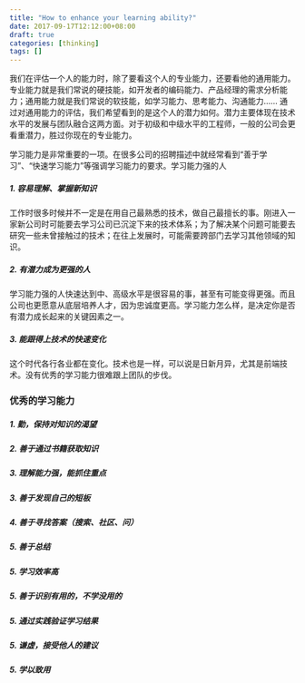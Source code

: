 ```yaml
---
title: "How to enhance your learning ability?"
date: 2017-09-17T12:12:00+08:00
draft: true
categories: [thinking]
tags: []
---
```


我们在评估一个人的能力时，除了要看这个人的专业能力，还要看他的通用能力。专业能力就是我们常说的硬技能，如开发者的编码能力、产品经理的需求分析能力；通用能力就是我们常说的软技能，如学习能力、思考能力、沟通能力...... 通过对通用能力的评估，我们希望看到的是这个人的潜力如何。潜力主要体现在技术水平的发展与团队融合这两方面。对于初级和中级水平的工程师，一般的公司会更看重潜力，胜过你现在的专业能力。

学习能力是非常重要的一项。在很多公司的招聘描述中就经常看到“善于学习”、“快速学习能力”等强调学习能力的要求。学习能力强的人

##### 1. 容易理解、掌握新知识
  
工作时很多时候并不一定是在用自己最熟悉的技术，做自己最擅长的事。刚进入一家新公司时可能要去学习公司已沉淀下来的技术体系；为了解决某个问题可能要去研究一些未曾接触过的技术；在往上发展时，可能需要跨部门去学习其他领域的知识。

##### 2. 有潜力成为更强的人

学习能力强的人快速达到中、高级水平是很容易的事，甚至有可能变得更强。而且公司也更愿意从底层培养人才，因为忠诚度更高。学习能力怎么样，是决定你是否有潜力成长起来的关键因素之一。

##### 3. 能跟得上技术的快速变化

这个时代各行各业都在变化。技术也是一样，可以说是日新月异，尤其是前端技术。没有优秀的学习能力很难跟上团队的步伐。


### 优秀的学习能力

##### 1. 勤，保持对知识的渴望
##### 2. 善于通过书籍获取知识
##### 3. 理解能力强，能抓住重点
##### 3. 善于发现自己的短板
##### 4. 善于寻找答案（搜索、社区、问）
##### 5. 善于总结
##### 5. 学习效率高
##### 5. 善于识别有用的，不学没用的
##### 5. 通过实践验证学习结果
##### 5. 谦虚，接受他人的建议
##### 5. 学以致用

